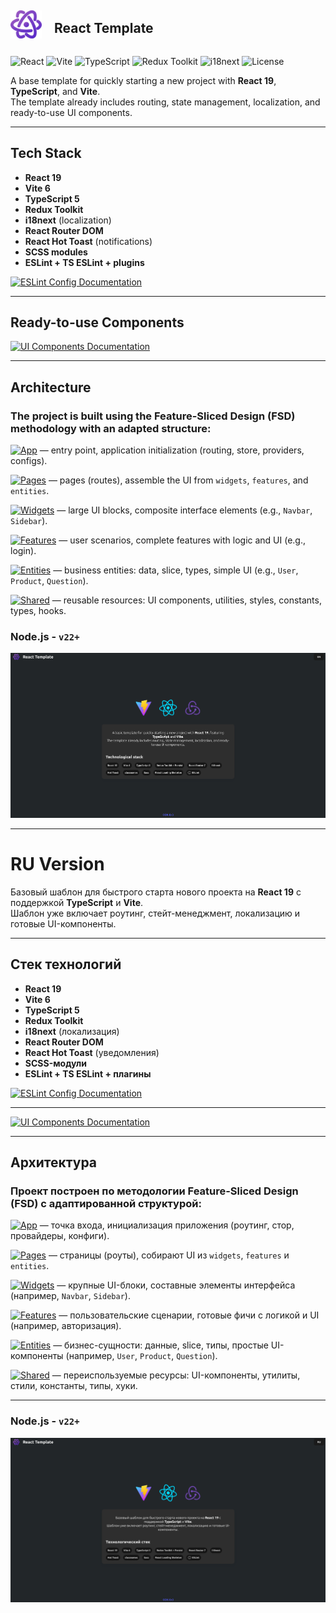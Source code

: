 <div style="display: flex; align-items: center; gap: 20px">
    <img width="50" src="./public/logo.svg" alt="logo">
    <h2>React Template</h2>
</div>

![React](https://img.shields.io/badge/React-19-61DAFB?logo=react&logoColor=white&style=for-the-badge)
![Vite](https://img.shields.io/badge/Vite-6-646CFF?logo=vite&logoColor=white&style=for-the-badge)
![TypeScript](https://img.shields.io/badge/TypeScript-5-3178C6?logo=typescript&logoColor=white&style=for-the-badge)
![Redux Toolkit](https://img.shields.io/badge/Redux%20Toolkit-%20-764ABC?logo=redux&logoColor=white&style=for-the-badge)
![i18next](https://img.shields.io/badge/i18next-🌍-26A69A?style=for-the-badge)
![License](https://img.shields.io/badge/license-MIT-green?style=for-the-badge)

A base template for quickly starting a new project with **React 19**, **TypeScript**, and **Vite**.  
The template already includes routing, state management, localization, and ready-to-use UI components.  

---

## Tech Stack
- **React 19**
- **Vite 6**
- **TypeScript 5**
- **Redux Toolkit**
- **i18next** (localization)
- **React Router DOM**
- **React Hot Toast** (notifications)
- **SCSS modules**
- **ESLint + TS ESLint + plugins**

<p>
  <a href="docs/README_ESLINT.md">
    <img src="https://img.shields.io/badge/ESLint_Config-README-blue?style=for-the-badge&logo=eslint" alt="ESLint Config Documentation"/>
  </a>
</p>

---

## Ready-to-use Components
<p>
  <a href="docs/README_UI.md">
    <img
      src="https://img.shields.io/badge/UI_Docs-README-red?style=for-the-badge&logo=storybook"
      alt="UI Components Documentation"
    />
  </a>
</p>

---

## Architecture
### The project is built using the **Feature-Sliced Design (FSD)** methodology with an adapted structure:

[![App](https://img.shields.io/badge/App-0A66C2?style=for-the-badge)](src/app/README.md) 
— entry point, application initialization (routing, store, providers, configs).

[![Pages](https://img.shields.io/badge/Pages-0A66C2?style=for-the-badge)](src/pages/README.md) 
— pages (routes), assemble the UI from `widgets`, `features`, and `entities`.

[![Widgets](https://img.shields.io/badge/Widgets-0A66C2?style=for-the-badge)](src/widgets/README.md) 
— large UI blocks, composite interface elements (e.g., `Navbar`, `Sidebar`).

[![Features](https://img.shields.io/badge/Features-0A66C2?style=for-the-badge)](src/features/README.md) 
— user scenarios, complete features with logic and UI (e.g., login).

[![Entities](https://img.shields.io/badge/Entities-0A66C2?style=for-the-badge)](src/entities/README.md) 
— business entities: data, slice, types, simple UI (e.g., `User`, `Product`, `Question`).

[![Shared](https://img.shields.io/badge/Shared-0A66C2?style=for-the-badge)](src/shared/README.md) 
— reusable resources: UI components, utilities, styles, constants, types, hooks.

### Node.js - `v22+`

![mainPage-en.png](docs/assets/mainPage-en.png)

---
# RU Version

Базовый шаблон для быстрого старта нового проекта на **React 19** с поддержкой **TypeScript** и **Vite**.  
Шаблон уже включает роутинг, стейт-менеджмент, локализацию и готовые UI-компоненты.  

---

## Стек технологий
- **React 19**
- **Vite 6**
- **TypeScript 5**
- **Redux Toolkit**
- **i18next** (локализация)
- **React Router DOM**
- **React Hot Toast** (уведомления)
- **SCSS-модули**
- **ESLint + TS ESLint + плагины**

<p>
  <a href="docs/README_ESLINT.md">
    <img src="https://img.shields.io/badge/ESLint_Config-README-blue?style=for-the-badge&logo=eslint" alt="ESLint Config Documentation"/>
  </a>
</p>

---

<p>
  <a href="docs/README_UI.md">
    <img
      src="https://img.shields.io/badge/UI_Документация-README-red?style=for-the-badge&logo=storybook"
      alt="UI Components Documentation"
    />
  </a>
</p>

---

## Архитектура
### Проект построен по методологии Feature-Sliced Design (FSD) с адаптированной структурой:


[![App](https://img.shields.io/badge/App-0A66C2?style=for-the-badge)](src/app/README.md) 
— точка входа, инициализация приложения (роутинг, стор, провайдеры, конфиги).

[![Pages](https://img.shields.io/badge/Pages-0A66C2?style=for-the-badge)](src/pages/README.md) 
— страницы (роуты), собирают UI из `widgets`, `features` и `entities`.

[![Widgets](https://img.shields.io/badge/Widgets-0A66C2?style=for-the-badge)](src/widgets/README.md) 
— крупные UI-блоки, составные элементы интерфейса (например, `Navbar`, `Sidebar`).

[![Features](https://img.shields.io/badge/Features-0A66C2?style=for-the-badge)](src/features/README.md) 
— пользовательские сценарии, готовые фичи с логикой и UI (например, авторизация).

[![Entities](https://img.shields.io/badge/Entities-0A66C2?style=for-the-badge)](src/entities/README.md) 
— бизнес-сущности: данные, slice, типы, простые UI-компоненты (например, `User`, `Product`, `Question`).

[![Shared](https://img.shields.io/badge/Shared-0A66C2?style=for-the-badge)](src/shared/README.md) 
— переиспользуемые ресурсы: UI-компоненты, утилиты, стили, константы, типы, хуки.

---

### Node.js - `v22+`

![mainPage-ru.png](docs/assets/mainPage-ru.png)